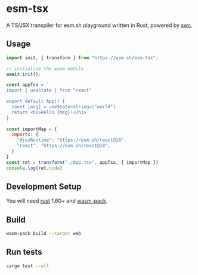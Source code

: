 # esm-tsx

A TS/JSX transpiler for esm.sh playground written in Rust, powered by [swc](https://swc.rs).

## Usage

```js
import init, { transform } from "https://esm.sh/esm-tsx";

// initialize the wasm module
await init();

const appTsx = `
import { useState } from "react"

export default App() {
  const [msg] = useState<string>("world")
  return <h1>Hello {msg}!</h1>
}
`
const importMap = {
  imports: {
    "@jsxRuntime": "https://esm.sh/react@18"
    "react": "https://esm.sh/react@18",
  }
}
const ret = transform("./App.tsx", appTsx, { importMap })
console.log(ret.code)
```

## Development Setup

You will need [rust](https://www.rust-lang.org/tools/install) 1.60+ and
[wasm-pack](https://rustwasm.github.io/wasm-pack/installer/).

## Build

```bash
wasm-pack build --target web
```

## Run tests

```bash
cargo test --all
```
